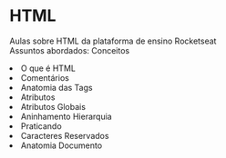 # HTML
<p>
  Aulas sobre HTML da plataforma de ensino Rocketseat <br>
  Assuntos abordados: Conceitos
  <li>O que é HTML</li>
  <li>Comentários</li>
  <li>Anatomia das Tags</li>
  <li>Atributos</li>
  <li>Atributos Globais</li>
  <li>Aninhamento Hierarquia</li>
  <li>Praticando</li>
  <li>Caracteres Reservados</li>
  <li>Anatomia Documento</li>
</p>
